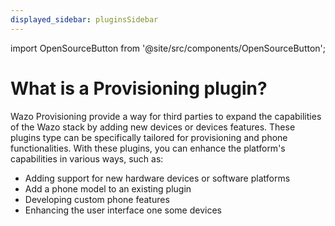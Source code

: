 ```yaml
---
displayed_sidebar: pluginsSidebar
---
```


import OpenSourceButton from '@site/src/components/OpenSourceButton';

# What is a Provisioning plugin?

Wazo Provisioning provide a way for third parties to expand the capabilities of the Wazo stack by adding new devices or devices features. These plugins type can be specifically tailored for provisioning and phone functionalities. With these plugins, you can enhance the platform's capabilities in various ways, such as:

- Adding support for new hardware devices or software platforms
- Add a phone model to an existing plugin
- Developing custom phone features
- Enhancing the user interface one some devices

<OpenSourceButton href="https://wazo-platform.org/uc-doc/contributors/provisioning/developing_plugins" text="Read Documentation" />

